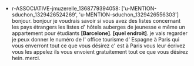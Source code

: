  * r-ASSOCIATIVE-jmuzerelle_1368779394058: ['u-MENTION-sduchon_1329426524269', 'u-MENTION-sduchon_1329426556303']
	bonjour.
	 bonjour je voudrais savoir si vous avez des listes concernant les pays étrangers les listes d' hôtels auberges de jeunesse e même un appartement pour étudiants **[Barcelone]**.
	 **[quel endroit]**.
	 je vais regarder je peux donner le numéro de l' office tourisme d' Espagne à Paris qui vous enverront tout ce que vous désirez c' est à Paris vous leur écrivez vous les appelez ils vous envoient gratuitement tout ce que vous désirez hein.
	 merci.
	
